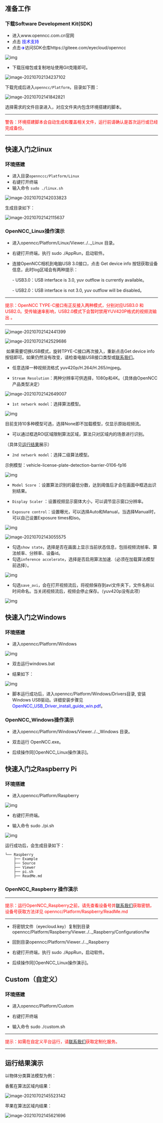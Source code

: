 ## 准备工作 

### 下载Software Development Kit(SDK)

* 进入www.openncc.com.cn官网
* 点击 <font color="blue">技术支持</font>
* 点击<font color="blue">**→**</font>访问SDK仓库https://giteee.com/eyecloud/openncc

![img](/openncc/docimg/ch/download.png)

* 下载压缩包或复制地址使用Git克隆即可。

![image-20210702134237102](/openncc/docimg/ch/git.png)



 下载完成后进入`openncc/Platform`，目录如下图：

![image-20210702141842821](/openncc/docimg/ch/mulu.png)

选择需求的文件目录进入，对应文件夹内包含环境搭建的脚本。

------

<font color="red">警告：环境搭建脚本会自动生成和覆盖相关文件，运行前请确认是首次运行或已经完成备份。</font>

------

## 快速入门之linux

### 环境搭建

* 进入目录`opennccc/Platform/Linux`
* 右键打开终端
* 输入命令 `sudo ./linux.sh`

![image-20210702142033823](/openncc/docimg/ch/linuxsh.png)

生成目录如下：

![image-20210702142115637](/openncc/docimg/ch/linuxsh_dir.png)

### OpenNCC_Linux操作演示

* 进入openncc/Platform/Linux/Viewer../.._Linux 目录。

* 右键打开终端，执行 sudo ./AppRun，启动软件。

* 连接OpenNCC相机到电脑USB 3.0接口，点击 Get device info 按钮获取设备信息，此时log区域会有两种提示：

  \- USB3.0：USB interface is 3.0, yuv outflow is currently available。

  \- USB2.0：USB interface is not 3.0, yuv outflow will be disabled。

------

<font color="red">提示：OpenNCC TYPE-C接口有正反接入两种模式，分别对应USB3.0 和 USB2.0。受传输速率影响，USB2.0模式下会暂时禁用YUV420P格式的视频流输出 。</font>

------

![image-20210702142441399](/openncc/docimg/ch/linux_view1.png)

![image-20210702142529686](/openncc/docimg/ch/linux_view2.png)

​		如果需要切换USB模式，旋转TPYE-C接口再次接入，重新点击Get device info按钮即可。如果仍然没有改变，请检查电脑USB接口类型或[联系我们](#_技术支持)。

* 任意选择一种视频流格式 yuv420p/H.264/H.265/mjpeg。 

* `Stream Resolution`：两种分辨率可供选择，1080p和4K。（具体由OpenNCC产品类型决定）

![image-20210702142649007](/openncc/docimg/ch/linux_view3.png)

* `1st network model`：选择算法模型。

![img](/openncc/docimg/ch/linux_view4.png)

目前支持10多种模型可选，选择None即不加载模型，仅显示原始视频流。

* 可以通过框选ROI区域限制算法区域，算法只对区域内的场景进行识别。

（具体见[运行结果](#_2.5_运行结果演示)展示）

* `2nd network model`：选择二级算法模型。

示例模型：vehicle-license-plate-detection-barrier-0106-fp16

![img](/openncc/docimg/ch/linux_view5.png)

*  `Model Score` ：设置算法识别的最低分数，达到阈值后才会在画面中框选出识别结果。

* `Display Scaler` ：设置视频显示窗体大小，可以调节显示窗口分辨率。
* `Exposure control`：设置曝光，可以选择Auto和Manual，当选择Manual时，可以自己设置Exposure times和iso。

![img](/openncc/docimg/ch/linux_view6.png)

![image-20210702143055575](/openncc/docimg/ch/linux_view7.png)

* 勾选`show state`，选择是否在画面上显示当前状态信息，包括视频流帧率、算法帧率、分辨率、设备id。
* 勾选`inference accelerate`，选择是否启用算法加速.（必须在加载算法模型前选择）。

![img](/openncc/docimg/ch/linux_view8.png)

* 勾选`save_avi`，会在打开视频流后，将视频保存到avi文件夹下，文件名称以时间命名。当关闭视频流后，视频会停止保存。（yuv420p没有此项）

![img](/openncc/docimg/ch/linux_view9.png)

## 快速入门之Windows

### 环境搭建

* 进入openncc/Platform/Windows

![img](/openncc/docimg/ch/windows_view1.png)

* 双击运行windows.bat

* 结果如下：

![img](/openncc/docimg/ch/windows_view2.png)

* 脚本运行成功后，进入openncc/Platform/Windows/Drivers目录, 安装Windows USB驱动。详细安装步骤见 <font color="blue">OpenNCC_USB_Driver_install_guide_win.pdf</font>。

### OpenNCC_Windows操作演示

* 进入openncc/Platform/Windows/Viewer../.._Windows 目录。

* 双击运行 OpenNCC.exe。

* 后续操作同[OpenNCC_Linux操作演示]。

## 快速入门之Raspberry Pi

### 环境搭建

* 进入openncc/Platform/Raspberry

![img](/openncc/docimg/ch/pi_view1.png)

* 右键打开终端。

* 输入命令 sudo ./pi.sh

![img](/openncc/docimg/ch/pi_view2.png)

运行成功后，会生成目录如下：

```
└── Raspberry
	├── Example
	├── Source
	├── Viewer
	├── pi.sh
	├── ReadMe.md
```

### OpenNCC_Raspberry 操作演示

------

<font color="red">提示：运行OpenNCC_Raspberry之前，请先查看设备号并[联系我们](#_技术支持)获取密钥，设备号获取方法详见 openncc/Platform/Raspberry/ReadMe.md</font>

------

* 将密钥文件（eyecloud.key）复制到目录openncc/Platform/Raspberry/Viewer../.._Raspberry/Configuration/fw

* 回到目录openncc/Platform/Viewer../.._Raspberry

* 右键打开终端，执行 sudo ./AppRun，启动软件。

*  后续操作同[OpenNCC_Linux操作演示]。

## Custom（自定义）

### 环境搭建

* 进入openncc/Platform/Custom
* 右键打开终端

* 输入命令 sudo ./custom.sh

------

<font color="red">提示：如需在自定义平台运行，请[联系我们](#_技术支持)获取定制化服务。</font>

------

## 运行结果演示

以物体分类算法模型为例：

 香蕉在算法区域内结果：

![image-20210702145523142](/openncc/docimg/ch/bannna.png)

苹果在算法区域内结果：

![image-20210702145621696](/openncc/docimg/ch/apple.png)
